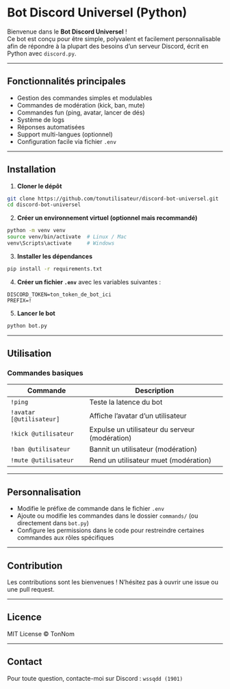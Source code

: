 # Bot Discord Universel (Python)

Bienvenue dans le **Bot Discord Universel** !  
Ce bot est conçu pour être simple, polyvalent et facilement personnalisable afin de répondre à la plupart des besoins d’un serveur Discord, écrit en Python avec `discord.py`.

---

## Fonctionnalités principales

- Gestion des commandes simples et modulables  
- Commandes de modération (kick, ban, mute)  
- Commandes fun (ping, avatar, lancer de dés)  
- Système de logs  
- Réponses automatisées  
- Support multi-langues (optionnel)  
- Configuration facile via fichier `.env`

---

## Installation

1. **Cloner le dépôt**  
```bash
git clone https://github.com/tonutilisateur/discord-bot-universel.git
cd discord-bot-universel
````

2. **Créer un environnement virtuel (optionnel mais recommandé)**

```bash
python -m venv venv
source venv/bin/activate  # Linux / Mac
venv\Scripts\activate     # Windows
```

3. **Installer les dépendances**

```bash
pip install -r requirements.txt
```

4. **Créer un fichier `.env`** avec les variables suivantes :

```env
DISCORD_TOKEN=ton_token_de_bot_ici
PREFIX=!
```

5. **Lancer le bot**

```bash
python bot.py
```

---

## Utilisation

### Commandes basiques

| Commande                 | Description                                    |
| ------------------------ | ---------------------------------------------- |
| `!ping`                  | Teste la latence du bot                        |
| `!avatar [@utilisateur]` | Affiche l’avatar d’un utilisateur              |
| `!kick @utilisateur`     | Expulse un utilisateur du serveur (modération) |
| `!ban @utilisateur`      | Bannit un utilisateur (modération)             |
| `!mute @utilisateur`     | Rend un utilisateur muet (modération)          |

---

## Personnalisation

* Modifie le préfixe de commande dans le fichier `.env`
* Ajoute ou modifie les commandes dans le dossier `commands/` (ou directement dans `bot.py`)
* Configure les permissions dans le code pour restreindre certaines commandes aux rôles spécifiques

---

## Contribution

Les contributions sont les bienvenues !
N’hésitez pas à ouvrir une issue ou une pull request.

---

## Licence

MIT License © TonNom

---

## Contact

Pour toute question, contacte-moi sur Discord : `wssqdd (1901)`

